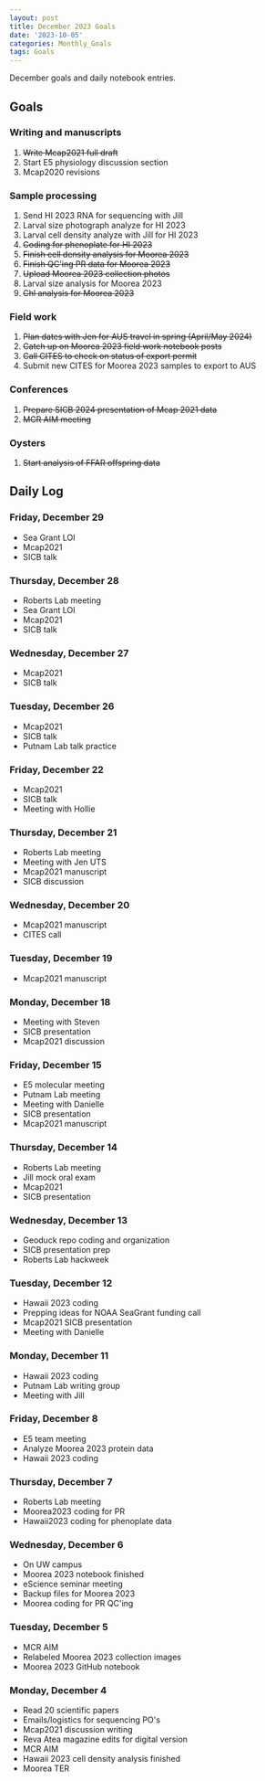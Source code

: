 ```yaml
---
layout: post
title: December 2023 Goals
date: '2023-10-05'
categories: Monthly_Goals
tags: Goals
---
```

December goals and daily notebook entries. 

## Goals  

### Writing and manuscripts 
              
1. ~~Write Mcap2021 full draft~~
2. Start E5 physiology discussion section
3. Mcap2020 revisions

### Sample processing

1. Send HI 2023 RNA for sequencing with Jill
2. Larval size photograph analyze for HI 2023 
3. Larval cell density analyze with Jill for HI 2023
4. ~~Coding for phenoplate for HI 2023~~
5. ~~Finish cell density analysis for Moorea 2023~~
6. ~~Finish QC'ing PR data for Moorea 2023~~
7. ~~Upload Moorea 2023 collection photos~~
8. Larval size analysis for Moorea 2023
9. ~~Chl analysis for Moorea 2023~~

### Field work

1. ~~Plan dates with Jen for AUS travel in spring (April/May 2024)~~ 
2. ~~Catch up on Moorea 2023 field work notebook posts~~ 
3. ~~Call CITES to check on status of export permit~~ 
4. Submit new CITES for Moorea 2023 samples to export to AUS 

### Conferences

1. ~~Prepare SICB 2024 presentation of Mcap 2021 data~~
2. ~~MCR AIM meeting~~

### Oysters 

1. ~~Start analysis of FFAR offspring data~~ 

## **Daily Log**   

### Friday, December 29

- Sea Grant LOI
- Mcap2021
- SICB talk 

### Thursday, December 28

- Roberts Lab meeting
- Sea Grant LOI
- Mcap2021
- SICB talk 
 
### Wednesday, December 27

- Mcap2021
- SICB talk 
 
### Tuesday, December 26

- Mcap2021
- SICB talk 
- Putnam Lab talk practice 

### Friday, December 22

- Mcap2021
- SICB talk 
- Meeting with Hollie

### Thursday, December 21

- Roberts Lab meeting
- Meeting with Jen UTS
- Mcap2021 manuscript
- SICB discussion

### Wednesday, December 20

- Mcap2021 manuscript
- CITES call

### Tuesday, December 19

- Mcap2021 manuscript

### Monday, December 18

- Meeting with Steven
- SICB presentation 
- Mcap2021 discussion

### Friday, December 15

- E5 molecular meeting
- Putnam Lab meeting
- Meeting with Danielle
- SICB presentation
- Mcap2021 manuscript

### Thursday, December 14

- Roberts Lab meeting
- Jill mock oral exam
- Mcap2021
- SICB presentation

### Wednesday, December 13

- Geoduck repo coding and organization
- SICB presentation prep
- Roberts Lab hackweek
 
### Tuesday, December 12

- Hawaii 2023 coding
- Prepping ideas for NOAA SeaGrant funding call
- Mcap2021 SICB presentation
- Meeting with Danielle 

### Monday, December 11

- Hawaii 2023 coding
- Putnam Lab writing group
- Meeting with Jill

### Friday, December 8

- E5 team meeting
- Analyze Moorea 2023 protein data 
- Hawaii 2023 coding 

### Thursday, December 7

- Roberts Lab meeting
- Moorea2023 coding for PR
- Hawaii2023 coding for phenoplate data 

### Wednesday, December 6

- On UW campus
- Moorea 2023 notebook finished 
- eScience seminar meeting
- Backup files for Moorea 2023 
- Moorea coding for PR QC'ing 

### Tuesday, December 5

- MCR AIM 
- Relabeled Moorea 2023 collection images
- Moorea 2023 GitHub notebook 

### Monday, December 4

- Read 20 scientific papers 
- Emails/logistics for sequencing PO's
- Mcap2021 discussion writing 
- Reva Atea magazine edits for digital version
- MCR AIM 
- Hawaii 2023 cell density analysis finished
- Moorea TER